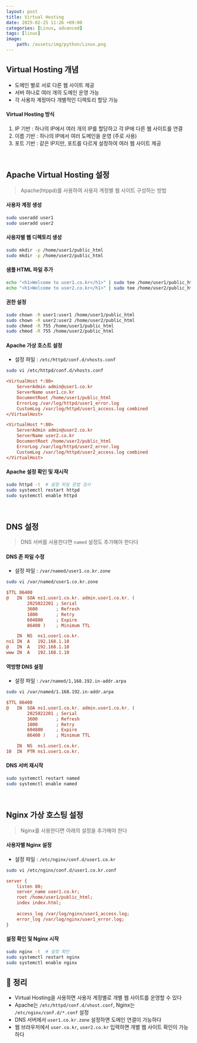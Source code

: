 ```yaml
---
layout: post
title: Virtual Hosting
date: 2025-02-25 11:26 +09:00
categories: [Linux, advanced]
tags: [linux]
image:
    path: /assets/img/python/Linux.png
---
```


## Virtual Hosting 개념

- 도메인 별로 서로 다른 웹 사이트 제공
- 서버 하나로 여러 개의 도메인 운영 가능
- 각 사용자 계정마다 개별적인 디렉토리 할당 가능


#### Virtual Hosting 방식

1. IP 기반 : 하나의 IP에서 여러 개의 IP를 할당하고 각 IP에 다른 웹 사이트를 연결
2. 이름 기반 : 하나의 IP에서 여러 도메인을 운영 (주로 사용)
3. 포트 기반 : 같은 IP지만, 포트를 다르게 설정하여 여러 웹 사이트 제공

<br>

## Apache Virtual Hosting 설정
> Apache(htppd)를 사용하여 사용자 계정별 웹 사이트 구성하는 방법

#### 사용자 계정 생성

```bash
sudo useradd user1
sudo useradd user2
```

#### 사용자별 웹 디렉토리 생성

```bash
sudo mkdir -p /home/user1/public_html
sudo mkdir -p /home/user2/public_html
```

#### 샘플 HTML 파일 추가

```bash
echo "<h1>Welcome to user1.co.kr</h1>" | sudo tee /home/user1/public_html/index.html
echo "<h1>Welcome to user2.co.kr</h1>" | sudo tee /home/user2/public_html/index.html
```

#### 권한 설정

```bash
sudo chown -R user1:user1 /home/user1/public_html
sudo chown -R user2:user2 /home/user2/public_html
sudo chmod -R 755 /home/user1/public_html
sudo chmod -R 755 /home/user2/public_html
```

#### Apache 가상 호스트 설정
- 설정 파일 : `/etc/httpd/conf.d/vhosts.conf`

```bash
sudo vi /etc/httpd/conf.d/vhosts.conf
```

```ini
<VirtualHost *:80>
    ServerAdmin admin@user1.co.kr
    ServerName user1.co.kr
    DocumentRoot /home/user1/public_html
    ErrorLog /var/log/httpd/user1_error.log
    CustomLog /var/log/httpd/user1_access.log combined
</VirtualHost>

<VirtualHost *:80>
    ServerAdmin admin@user2.co.kr
    ServerName user2.co.kr
    DocumentRoot /home/user2/public_html
    ErrorLog /var/log/httpd/user2_error.log
    CustomLog /var/log/httpd/user2_access.log combined
</VirtualHost>
```

#### Apache 설정 확인 및 재시작

```bash
sudo httpd -t  # 설정 파일 문법 검사
sudo systemctl restart httpd
sudo systemctl enable httpd
```

<br>

## DNS 설정
> DNS 서버를 사용한다면 `named` 설정도 추가해야 한다다 

#### DNS 존 파일 수정 
- 설정 파일 : `/var/named/user1.co.kr.zone`

```bash
sudo vi /var/named/user1.co.kr.zone
```

```ini
$TTL 86400
@   IN  SOA ns1.user1.co.kr. admin.user1.co.kr. (
        2025022201 ; Serial
        3600       ; Refresh
        1800       ; Retry
        604800     ; Expire
        86400 )    ; Minimum TTL

    IN  NS  ns1.user1.co.kr.
ns1 IN  A   192.168.1.10
@   IN  A   192.168.1.10
www IN  A   192.168.1.10
```

#### 역방향 DNS 설정
- 설정 파일 : `/var/named/1,168.192.in-addr.arpa`

```bash
sudo vi /var/named/1.168.192.in-addr.arpa
```

```ini
$TTL 86400
@   IN  SOA ns1.user1.co.kr. admin.user1.co.kr. (
        2025022201 ; Serial
        3600       ; Refresh
        1800       ; Retry
        604800     ; Expire
        86400 )    ; Minimum TTL

    IN  NS  ns1.user1.co.kr.
10  IN  PTR ns1.user1.co.kr.
```

#### DNS 서버 재시작

```bash
sudo systemctl restart named
sudo systemctl enable named
```

<br>

## Nginx 가상 호스팅 설정 
> Nginx를 사용한다면 아래의 설정을 추가해야 한다

#### 사용자별 Nginx 설정
- 설정 파일 : `/etc/nginx/conf.d/user1.co.kr`

```bash
sudo vi /etc/nginx/conf.d/user1.co.kr.conf
```

```ini
server {
    listen 80;
    server_name user1.co.kr;
    root /home/user1/public_html;
    index index.html;
    
    access_log /var/log/nginx/user1_access.log;
    error_log /var/log/nginx/user1_error.log;
}
```

#### 설정 확인 및 Nginx 시작

```bash
sudo nginx -t  # 설정 확인
sudo systemctl restart nginx
sudo systemctl enable nginx
```

## 🎯 정리

- Virtual Hosting을 사용하면 사용자 계정별로 개별 웹 사이트를 운영할 수 있다
- Apache는 `/etc/httpd/conf.d/vhost.conf`, Nginx는 `/etc/nginx/conf.d/*.conf` 설정
- DNS 서버에서 `user1.co.kr.zone` 설정하면 도메인 연결이 가능하다
- 웹 브라우저에서 `user.co.kr`, `user2.co.kr` 입력하면 개별 웹 사이트 확인이 가능하다